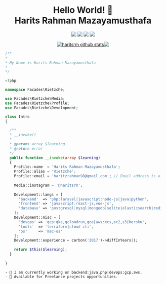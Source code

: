 <h1 align=center color=white> Hello World! 👋 </br> Harits Rahman Mazayamusthafa</h1>
<p align=center>
  <img src="https://img.shields.io/discord/980034204236668958?style=flat" />
  <img src="https://img.shields.io/github/followers/haritsrm?style=flat" />
  <a href="https://github.com/sponsors/haritsrm"><img src="https://img.shields.io/static/v1?label=Sponsor%haritsrm&message=%E2%9D%A4&logo=GitHub" /></a>
  <img src="https://visitor-badge.laobi.icu/badge?page_id=haritsrm.haritsrm" />
</p>
<!--
**haritsrm/haritsrm** is a ✨ _special_ ✨ repository because its `README.md` (this file) appears on your GitHub profile.

Here are some ideas to get you started:

- 🔭 I’m currently working on ...
- 🌱 I’m currently learning ...
- 👯 I’m looking to collaborate on ...
- 🤔 I’m looking for help with ...
- 💬 Ask me about ...
- 📫 How to reach me: ...
- 😄 Pronouns: ...
- ⚡ Fun fact: ...
-->

<!-- ![](https://github.com/haritsrm/haritsrm/blob/main/header.png) -->

<p align=center>
<a href="https://github.com/haritsrm"><img align="center" src="https://github-readme-stats.vercel.app/api?username=haritsrm&show_icons=true&theme=nord&hide_border=true&hide_title=true&count_private=true&include_all_commits=true&show_owner=true" alt="haritsrm github stats" /></a><a href="https://github.com/haritsrm"><img align="center" src="https://github-readme-stats.vercel.app/api/top-langs/?username=haritsrm&layout=compact&theme=nord&hide_border=true&hide=CSS,HTML,Blade&count_private=true&langs_count=6" /></a>
</p>

```php
/**
*
* My Name is Harits Rahman Mazayamusthafa
*
*/

<?php

namespace Facades\Rietzche;

use Facades\Rietzche\Media;
use Facades\Rietzche\Profile;
use Facades\Rietzche\Development;

class Intro
{

  /**
  * __invoke()
  * 
  * @params array $learning
  * @return error
  */
  public function __invoke(array $learning)
  {
    Profile::name  = 'Harits Rahman Mazayamusthafa';
    Profile::alias = 'Rietzche';
    Profile::email = 'haritzrahman98@gmail.com'; // Email address is already taken
    
    Media::instagram = '@haritsrm';
    
    Development::langs = [
      'backend'  => 'php:laravel|javascript:node-js|java|python',
      'frontend' => 'javascript:react-js,vue-js',
      'database' => 'postgresql|mysql|mongodb|sqlite|elasticsearch|redis'
    ];
    Development::misc = [
      'devops' => 'gcp:gke,gcloudrun,gce|aws:ecs,ec2,s3|heroku',
      'tools'  => 'terraform|cloud cli',
      'os'     => 'mac-os'
    ];
    Development::experience = carbon('2017')->diffInYears();
    
    return $this($learning);
  }
  
}

```

```
- 🥱 I am currently working on backend:java,php|devops:gcp,aws.
- 🚀 Available for Freelance projects opportunities.
```
